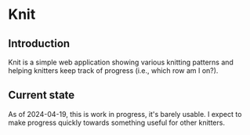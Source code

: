 # Knit

## Introduction

Knit is a simple web application showing various knitting patterns
and helping knitters keep track of progress
(i.e., which row am I on?).

## Current state

As of 2024-04-19, this is work in progress,
it's barely usable.
I expect to make progress quickly towards something useful for other knitters.
